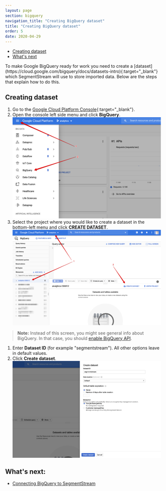 ```yaml
---
layout: page
section: bigquery
navigation_title: "Creating BigQuery dataset"
title: "Creating BigQuery dataset"
order: 5
date: 2020-04-29
---
```


<ul class="page-navigation">
  <li><a href="#creating-dataset">Creating dataset</a></li>
  <li><a href="#whats-next">What's next</a></li>
</ul>
To make Google BigQuery ready for work you need to create a [dataset](https://cloud.google.com/bigquery/docs/datasets-intro){:target="_blank"} which SegmentStream will use to store imported data. Below are the steps that explain how to do this.

## <a name="creating-dataset"></a>Creating dataset
1. Go to the [Google Cloud Platform Console](https://console.cloud.google.com/){:target="_blank"}.
2. Open the console left side menu and click **BigQuery**.
![Click on BigQuery](/img/bigquery_dataset.1.png)
3. Select the project where you would like to create a dataset in the bottom-left menu and click **CREATE DATASET**.
![Create dataset](/img/bigquery_dataset.2.png)
> **Note:** Instead of this screen, you might see general info about BigQuery. In that case, you should [enable BigQuery API](enabling-bigquery-api).

1. Enter **Dataset ID** (for example "segmentstream"). All other options leave in default values.
2. Click **Create dataset**.
![Dataset creation page](/img/bigquery_dataset.4.png)

## <a name="whats-next"></a> What's next:
* [Connecting BigQuery to SegmentStream](connecting-bigquery)